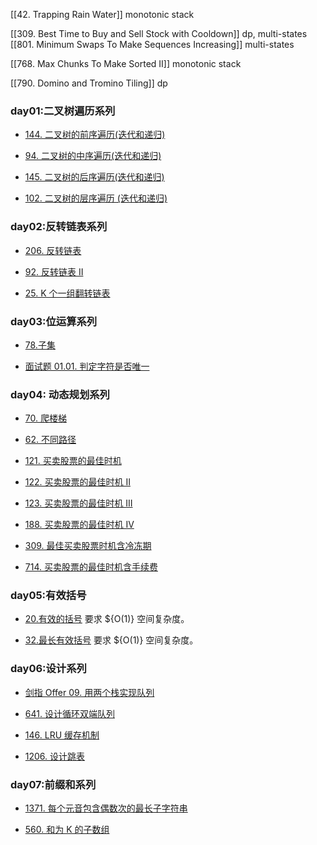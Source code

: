
[[42. Trapping Rain Water]] monotonic stack

[[309. Best Time to Buy and Sell Stock with Cooldown]] dp, multi-states
[[801. Minimum Swaps To Make Sequences Increasing]] multi-states

[[768. Max Chunks To Make Sorted II]] monotonic stack

[[790. Domino and Tromino Tiling]] dp

### day01:二叉树遍历系列

-   [144. 二叉树的前序遍历(迭代和递归)](https://leetcode-cn.com/problems/binary-tree-preorder-traversal/)
    
-   [94. 二叉树的中序遍历(迭代和递归)](https://leetcode-cn.com/problems/binary-tree-inorder-traversal/)
    
-   [145. 二叉树的后序遍历(迭代和递归)](https://leetcode-cn.com/problems/binary-tree-postorder-traversal/)
    
-   [102. 二叉树的层序遍历 (迭代和递归)](https://leetcode-cn.com/problems/binary-tree-level-order-traversal/)
    

### day02:反转链表系列

-   [206. 反转链表](https://leetcode-cn.com/problems/reverse-linked-list/)
    
-   [92. 反转链表 II](https://leetcode-cn.com/problems/reverse-linked-list-ii/)
    
-   [25. K 个一组翻转链表](https://leetcode-cn.com/problems/reverse-nodes-in-k-group/)
    

### day03:位运算系列

-   [78.子集](https://leetcode-cn.com/problems/subsets/)
    
-   [面试题 01.01. 判定字符是否唯一](https://github.com/azl397985856/leetcode/issues/432)
    

### day04: 动态规划系列

-   [70. 爬楼梯](https://leetcode-cn.com/problems/climbing-stairs/)
    
-   [62. 不同路径](https://leetcode-cn.com/problems/unique-paths/)
    
-   [121. 买卖股票的最佳时机](https://leetcode-cn.com/problems/best-time-to-buy-and-sell-stock/)
    
-   [122. 买卖股票的最佳时机 II](https://leetcode-cn.com/problems/best-time-to-buy-and-sell-stock-ii/)
    
-   [123. 买卖股票的最佳时机 III](https://leetcode-cn.com/problems/best-time-to-buy-and-sell-stock-iii/)
    
-   [188. 买卖股票的最佳时机 IV](https://leetcode-cn.com/problems/best-time-to-buy-and-sell-stock-iv/)
    
-   [309. 最佳买卖股票时机含冷冻期](https://leetcode-cn.com/problems/best-time-to-buy-and-sell-stock-with-cooldown/)
    
-   [714. 买卖股票的最佳时机含手续费](https://leetcode-cn.com/problems/best-time-to-buy-and-sell-stock-with-transaction-fee/)
    

### day05:有效括号

-   [20.有效的括号](https://leetcode-cn.com/problems/valid-parentheses/) 要求 ${O(1)} 空间复杂度。
    
-   [32.最长有效括号](https://leetcode-cn.com/problems/longest-valid-parentheses/) 要求 ${O(1)} 空间复杂度。
    

### day06:设计系列

-   [剑指 Offer 09. 用两个栈实现队列](https://leetcode-cn.com/problems/yong-liang-ge-zhan-shi-xian-dui-lie-lcof/)
    
-   [641. 设计循环双端队列](https://leetcode-cn.com/problems/design-circular-deque/)
    
-   [146. LRU 缓存机制](https://leetcode-cn.com/problems/lru-cache/)
    
-   [1206. 设计跳表](https://leetcode-cn.com/problems/design-skiplist/)
    

### day07:前缀和系列

-   [1371. 每个元音包含偶数次的最长子字符串](https://leetcode-cn.com/problems/find-the-longest-substring-containing-vowels-in-even-counts/)
    
-   [560. 和为 K 的子数组](https://leetcode-cn.com/problems/subarray-sum-equals-k/)

